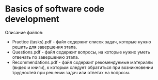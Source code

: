 # Basics of software code development

Описание файлов:

 - Practice (tasks).pdf - файл содержит список задач, которые нужно решить для завершения этапа.
 - Questions.pdf - файл содержит вопросы, на которые нужно уметь отвечать по завершению этапа.
 - Recommendations.pdf - файл содержит рекомендуемые материалы (видео и книги), к которым следует обратиться при возникновении трудностей при решении задач или ответах на вопросы.
